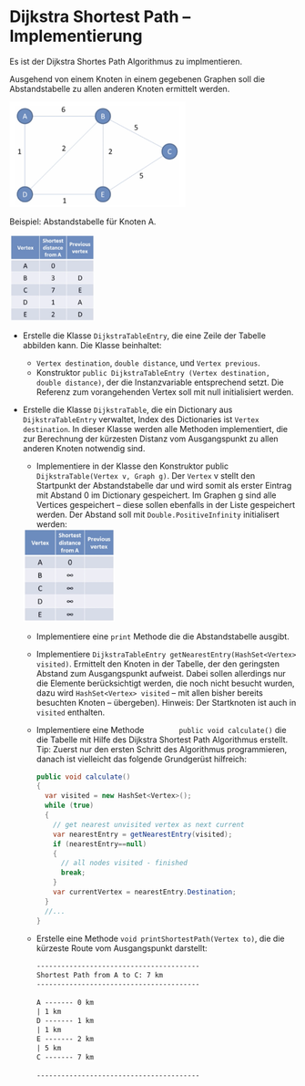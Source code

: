 # Dijkstra Shortest Path – Implementierung

Es ist der Dijkstra Shortes Path Algorithmus zu implmentieren.

Ausgehend von einem Knoten in einem gegebenen Graphen soll die Abstandstabelle zu allen anderen Knoten ermittelt werden.

<img src="img/graph_01.png" alt="dijkstra_tab_1" style="zoom:33%;" />

Beispiel: Abstandstabelle für Knoten A.

<img src="img/dijkstra_tab_1.png" alt="dijkstra_tab_1" style="zoom:33%;" />

-   Erstelle die Klasse `DijkstraTableEntry`, die eine Zeile der Tabelle abbilden kann. Die Klasse beinhaltet:
    -   `Vertex destination`, `double distance`, und `Vertex previous`.
    -   Konstruktor `public DijkstraTableEntry (Vertex destination, double distance)`, der die Instanzvariable entsprechend setzt. Die Referenz zum vorangehenden Vertex soll mit null initialisiert werden.
-   Erstelle die Klasse `DijkstraTable`, die ein Dictionary aus `DijkstraTableEntry` verwaltet, Index des Dictionaries ist `Vertex destination`. In dieser Klasse werden alle Methoden implementiert, die zur Berechnung der kürzesten Distanz vom Ausgangspunkt zu allen anderen Knoten notwendig sind.
    -   Implementiere in der Klasse den Konstruktor public `DijkstraTable(Vertex v, Graph g)`.
        Der `Vertex` v stellt den Startpunkt der Abstandstabelle dar und wird somit als erster Eintrag mit Abstand 0 im Dictionary gespeichert.
        Im Graphen g sind alle Vertices gespeichert – diese sollen ebenfalls in der Liste gespeichert werden. Der Abstand soll mit `Double.PositiveInfinity` initialisert werden:
    <img src="img/dijkstra_tab_2.png" alt="dijkstra_tab_2" style="zoom:33%;" />
	
	-   Implementiere eine `print` Methode die die Abstandstabelle ausgibt.
	
	-   Implementiere `DijkstraTableEntry getNearestEntry(HashSet<Vertex> visited)`. Ermittelt den Knoten in der Tabelle, der den geringsten Abstand zum Ausgangspunkt aufweist. Dabei sollen allerdings nur die Elemente berücksichtigt werden, die noch nicht besucht wurden, dazu wird `HashSet<Vertex> visited` – mit allen bisher bereits besuchten Knoten – übergeben).
	    Hinweis: Der Startknoten ist auch in `visited` enthalten.
	
	-   Implementiere eine Methode `        public void calculate()` die die Tabelle mit Hilfe des Dijkstra Shortest Path Algorithmus erstellt. Tip: Zuerst nur den ersten Schritt des Algorithmus programmieren, danach ist vielleicht das folgende Grundgerüst hilfreich:
	
	    ```csharp
	    public void calculate()
	    {
	      var visited = new HashSet<Vertex>();
	      while (true)
	      {
	        // get nearest unvisited vertex as next current 
	        var nearestEntry = getNearestEntry(visited);
	        if (nearestEntry==null)
	        {
	          // all nodes visited - finished
	          break;
	        }
	        var currentVertex = nearestEntry.Destination;
	      }
	      //...
	    }
	    ```
	
	-   Erstelle eine Methode `void printShortestPath(Vertex to)`, die die kürzeste Route vom Ausgangspunkt darstellt:
	    ``` 
	    ----------------------------------------
	    Shortest Path from A to C: 7 km
	    ----------------------------------------
	      
	    A ------- 0 km 
	    | 1 km
	    D ------- 1 km 
	    | 1 km
	    E ------- 2 km 
	    | 5 km
	    C ------- 7 km
	    
	    ----------------------------------------
	    ```